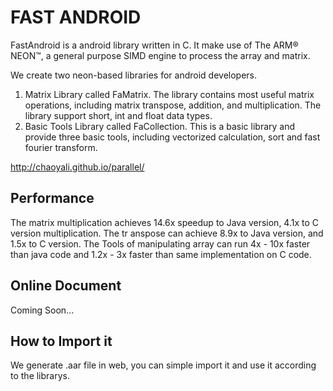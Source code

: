 # FAST ANDROID

FastAndroid is a android library written in C. It make use of The ARM® NEON™, a general purpose SIMD engine to process the array and matrix.

We create two neon-based libraries for android developers.

1. Matrix Library called FaMatrix. The library contains most useful matrix operations, including matrix transpose, addition, and multiplication. The library support short, int and float data types.
2. Basic Tools Library called FaCollection. This is a basic library and provide three basic tools, including vectorized calculation, sort and fast fourier transform.

<http://chaoyali.github.io/parallel/>

## Performance
The matrix multiplication achieves 14.6x speedup to Java version, 4.1x to C version multiplication. The tr    anspose can achieve 8.9x to Java version, and 1.5x to C version. The Tools of manipulating array can run 4x - 10x faster than java code and 1.2x - 3x faster than same implementation on C code.

## Online Document

Coming Soon...

## How to Import it
We generate .aar file in web, you can simple import it and use it according to the librarys.
